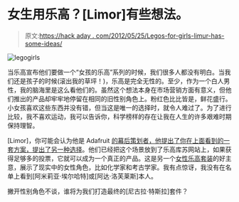# 女生用乐高？[Limor]有些想法。

> 原文:[https://hack aday . com/2012/05/25/Legos-for-girls-limur-has-some-ideas/](https://hackaday.com/2012/05/25/legos-for-girls-limur-has-some-ideas/)

![](../Images/2f9defa1ed1b9f834e6245347fd8b594.png "legogirls")

当乐高宣布他们要做一个“女孩的乐高”系列的时候，我们很多人都没有明白。当我们还是孩子的时候(滚出我的草坪！)，乐高是完全无性的。至少，作为一个白人男性，我的脑海里是这么看他们的。虽然这个想法本身在市场营销方面有意义，但他们推出的产品却牢牢地停留在相同的旧性别角色上。粉红色比比皆是，鲜花盛行。小女孩喜欢这些东西并没有错，但当这是唯一的选择时，就令人难过了。为了进行比较，我不喜欢运动，我可以告诉你，科学榜样的存在让我在人生的许多艰难时期保持理智。

[Limor]，你可能会认为他是 Adafruit [的幕后策划者，他提出了你在上面看到的一套方案，提出了另一种选择](http://lego.cuusoo.com/ideas/view/17491)。他们已经把这个场景放到了乐高库苏网站上，如果获得足够多的投票，它就可以成为一个真正的产品。这是另一个[女性乐高套装](http://lego.cuusoo.com/ideas/view/15401)的好主意，展示了现实中的女性角色，比如化学家和考古学家。我有点惊讶，我没有在名单上看到[阿米莉亚·埃尔哈特]或[阿达·洛芙莱斯]本人。

撇开性别角色不谈，谁将为我们打造最终的[尼古拉·特斯拉]套件？
